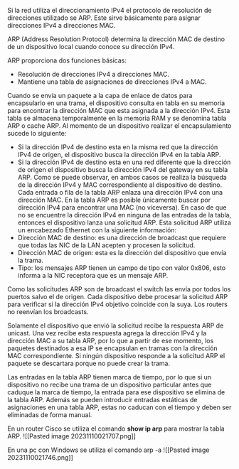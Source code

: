 Si la red utiliza el direccionamiento IPv4 el protocolo de resolución de direcciones utilizado se ARP.
Este sirve básicamente para asignar direcciones IPv4 a direcciones MAC.

ARP (Address Resolution Protocol) determina la dirección MAC de destino de un dispositivo local cuando conoce su dirección IPv4.

ARP proporciona dos funciones básicas:
- Resolución de direcciones IPv4 a direcciones MAC.
- Mantiene una tabla de asignaciones de direcciones IPv4 a MAC.

Cuando se envía un paquete a la capa de enlace de datos para encapsularlo en una trama, el dispositivo consulta en tabla en su memoria para encontrar la dirección MAC que esta asignada a la dirección IPv4. Esta tabla se almacena temporalmente en la memoria RAM y se denomina tabla ARP o cache ARP.
Al momento de un dispositivo realizar el encapsulamiento sucede lo siguiente:
- Si la dirección IPv4 de destino esta en la misma red que la dirección IPv4 de origen, el dispositivo busca la dirección IPv4 en la tabla ARP.
- Si la dirección IPv4 de destino esta en una red diferente que la dirección de origen el dispositivo busca la dirección IPv4 del gateway en su tabla ARP.
Como se puede observar, en ambos casos se realiza la búsqueda de la dirección IPv4 y MAC correspondiente al dispositivo de destino.
Cada entrada o fila de la tabla ARP enlaza una dirección IPv4 con una dirección MAC. En la tabla ARP es posible únicamente buscar por dirección IPv4 para encontrar una MAC (no viceversa).
En caso de que no se encuentre la dirección IPv4 en ninguna de las entradas de la tabla, entonces el dispositivo lanza una solicitud ARP.
Esta solicitud ARP utiliza un encabezado Ethernet con la siguiente información:
- Dirección MAC de destino: es una dirección de broadcast que requiere que todas las NIC de la LAN acepten y procesen la solicitud.
- Dirección MAC de origen: esta es la dirección del dispositivo que envía la trama.
- Tipo: los mensajes ARP tienen un campo de tipo con valor 0x806, esto informa a la NIC receptora que es un mensaje ARP.

Como las solicitudes ARP son de broadcast el switch las envía por todos los puertos salvo el de origen. Cada dispositivo debe procesar la solicitud ARP para verificar si la dirección IPv4 objetivo coincide con la suya.
Los routers no reenvían los broadcasts.

Solamente el dispositivo que envió la solicitud recibe la respuesta ARP de unicast. Una vez recibe esta respuesta agrega la dirección IPv4 y la dirección MAC a su tabla ARP, por lo que a partir de ese momento, los paquetes destinados a esa IP se encapsulan en tramas con la dirección MAC correspondiente.
Si ningún dispositivo responde a la solicitud ARP el paquete se descartara porque no puede crear la trama.

Las entradas en la tabla ARP tienen marca de tiempo, por lo que si un dispositivo no recibe una trama de un dispositivo particular antes que caduque la marca de tiempo, la entrada para ese dispositivo se elimina de la tabla ARP.
Además se pueden introducir entradas estáticas de asignaciones en una tabla ARP, estas no caducan con el tiempo y deben ser eliminadas de forma manual.

En un router Cisco se utiliza el comando **show ip arp** para mostrar la tabla ARP.
![[Pasted image 20231110021707.png]]

En una pc con Windows se utiliza el comando arp -a
![[Pasted image 20231110021746.png]]
